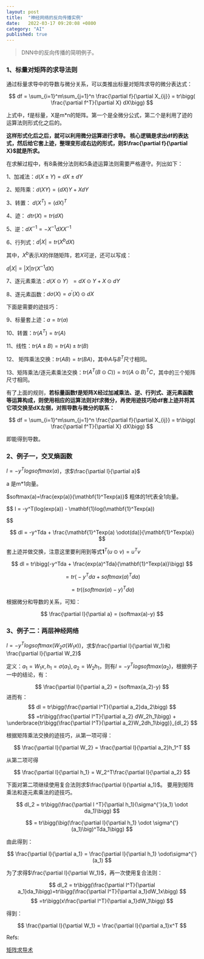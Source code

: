 ```yaml
---
layout: post
title:  "神经网络的反向传播实例"
date:   2022-03-17 09:20:08 +0800
category: "AI"
published: true
---
```


> DNN中的反向传播的简明例子。


<!--more-->

### 1、标量对矩阵的求导法则

通过标量求导中的导数与微分关系，可以类推出标量对矩阵求导的微分表达式：

$$
df = \sum_{i=1}^m\sum_{j=1}^n \frac{\partial f}{\partial X_{ij}} = tr\bigg( \frac{\partial f^T}{\partial X} dX\bigg)
$$

上式中，f是标量，X是m\*n的矩阵。第一个是全微分公式，第二个是利用了迹的运算法则形式化之后的。

**这样形式化后之后，就可以利用微分运算进行求导。
核心逻辑是求出df的表达式，然后给它套上迹，整理变形成右边的形式，则$\frac{\partial f}{\partial X}$就是所求。**

在求解过程中，有8条微分法则和5条迹运算法则需要严格遵守。列出如下：

1、加减法：$d(X\pm Y)=dX \pm dY$

2、矩阵乘：$d(X Y)=(dX)Y + XdY$

3、转置： $d(X^T)=(dX)^T$

4、迹： $dtr(X) = tr(dX)$

5、逆：$dX^{-1} = -X^{-1}dXX^{-1}$

6、行列式：$d\lvert X \rvert = tr(X^{b}dX)$

其中，$X^{b}$表示$X$的伴随矩阵，若$X$可逆，还可以写成：

$d\lvert X \rvert=\lvert X \rvert tr(X^{-1}dX)$

7、逐元素乘法：$d(X\odot Y）=dX \odot Y + X \odot dY$

8、逐元素函数：$d\sigma (X) = \sigma^{'}(X) \odot dX$

下面是需要的迹技巧：

9、标量套上迹：$a=tr(a)$

10、转置：$tr(A^T) = tr(A)$

11、线性：$tr(A\pm B)=tr(A) \pm tr(B)$

12、 矩阵乘法交换：$tr(AB)=tr(BA)$，其中$A$与$B^T$尺寸相同。

13、矩阵乘法/逐元素乘法交换：$tr(A^T(B\odot C)) = tr((A\odot B)^TC$，其中的三个矩阵尺寸相同。


有了上面的规则，**若标量函数f是矩阵X经过加减乘法、逆、行列式、逐元素函数等运算构成，则使用相应的运算法则对f求微分，再使用迹技巧给df套上迹并将其它项交换至dX左侧，对照导数与微分的联系：**


$$
df = \sum_{i=1}^m\sum_{j=1}^n \frac{\partial f}{\partial X_{ij}} = tr\bigg( \frac{\partial f^T}{\partial X} dX\bigg)
$$

即能得到导数。


### 2、例子一，交叉熵函数
$l=-y^Tlogsoftmax(a)$，求$\frac{\partial l}{\partial a}$

a 是m\*1向量。

$softmax(a)=\frac{exp(a)}{\mathbf{1}^Texp(a)}$
粗体的1代表全1向量。

$$
l = -y^T(log(exp(a)) - \mathbf{1}log(\mathbf{1}^Texp(a)) 



$$

$$
dl = -y^Tda + \frac{\mathbf{1}^Texp(a) \odot(da)}{\mathbf{1}^Texp(a)}
$$

套上迹并做交换，注意这里要利用到等式$\mathbf{1}^T(u\odot v) = u^Tv$

$$
dl = tr\bigg(-y^Tda + \frac{exp(a)^Tda}{\mathbf{1}^Texp(a)}\bigg)
$$

$$
= tr\bigg(-y^Tda + softmax(a)^Tda\bigg)
$$

$$
= tr\bigg((softmax(a)-y)^Tda \bigg)
$$

根据微分和导数的关系，可知：

$$
\frac{\partial l}{\partial a} = (softmax(a)-y)
$$

### 3、例子二：两层神经网络

$l=-y^Tlogsoftmax(W_2\sigma(W_1x))$，求$\frac{\partial l}{\partial W_1}和\frac{\partial l}{\partial W_2}$


定义：$a_1=W_1x, h_1=\sigma(a_1), a_2 = W_2h_1$，则有$l = -y^Tlogsoftmax(a_2)$，根据例子一中的结论，有：

$$
\frac{\partial l}{\partial a_2} = (softmax(a_2)-y)
$$
进而有：
$$
dl = tr\bigg(\frac{\partial l^T}{\partial a_2}da_2\bigg)
$$
$$
=tr\bigg(\frac{\partial l^T}{\partial a_2} dW_2h_1\bigg) + \underbrace{tr\bigg(\frac{\partial l^T}{\partial a_2}W_2dh_1\bigg)}_{dl_2}
$$

根据矩阵乘法交换的迹技巧，从第一项可得：

$$
\frac{\partial l}{\partial W_2} = \frac{\partial l}{\partial a_2}h_1^T
$$

从第二项可得

$$
\frac{\partial l}{\partial h_1} = W_2^T\frac{\partial l}{\partial a_2}
$$

下面对第二项继续使用复合法则求$\frac{\partial l}{\partial a_1}$。
要用到矩阵乘法和逐元素乘法的迹技巧。

$$
dl_2 = tr\bigg(\frac{\partial l ^T}{\partial h_1}(\sigma^{'}(a_1) \odot da_1)\bigg) 
$$

$$
 = tr\bigg(\big(\frac{\partial l}{\partial h_1} \odot \sigma^{'}(a_1)\big)^Tda_1\bigg) 
$$

由此得到：

$$
\frac{\partial l}{\partial a_1} = \frac{\partial l}{\partial h_1} \odot\sigma^{'}(a_1)
$$

为了求得$\frac{\partial l}{\partial W_1}$，再一次使用复合法则：

$$
dl_2 = tr\bigg(\frac{\partial l^T}{\partial a_1}da_1\bigg)=tr\bigg(\frac{\partial l^T}{\partial a_1}dW_1x\bigg)
$$
$$
=tr\bigg(x\frac{\partial l^T}{\partial a_1}dW_1\bigg)
$$

得到：

$$
\frac{\partial l}{\partial W_1} = \frac{\partial l}{\partial a_1}x^T
$$


Refs:

[矩阵求导术](https://zhuanlan.zhihu.com/p/24709748)
